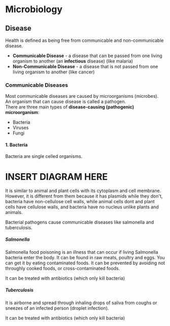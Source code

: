 # Microbiology

## Disease

Health is defined as being free from communicable and non-communicable disease.
- **Communicable Disease** - a disease that can be passed from one living organism to another (an **infectious** disease) (like malaria)
- **Non-Communicable Disease** - a disease that is not passed from one living organism to another (like cancer)

### Communicable Diseases

Most communicable diseases are caused by microorganisms (microbes).  
An organism that can cause disease is called a pathogen.  
There are three main types of **disease-causing (pathogenic) microorganism**:
- Bacteria
- Viruses
- Fungi

#### 1. Bacteria

Bacteria are single celled organisms.

# **********INSERT DIAGRAM HERE**********

It is similar to animal and plant cells with its cytoplasm and cell membrane. However, it is different from them because it has plasmids while they don't, bacteria have non-cellulose cell walls, while animal cells dont and plant cells have cellulose walls, and bacteria have no nucleus unlike plants and animals.

Bacterial pathogens cause communicable diseases like salmonella and tuberculosis.

##### Salmonella

Salmonella food poisoning is an illness that can occur if living Salmonella bacteria enter the body. It can be found in raw meats, poultry and eggs. You can get it by eating contaminated foods. It can be prevented by avoiding not throughly cooked foods, or cross-contaminated foods.

It can be treated with antibiotics (which only kill bacteria)

##### Tuberculosis

It is airborne and spread through inhaling drops of saliva from coughs or sneezes of an infected person (droplet infection).

It can be treated with antibiotics (which only kill bacteria)
